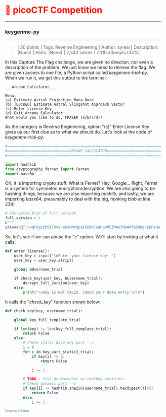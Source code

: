 
# <span style="color:red">:checkered_flag:   picoCTF Competition</span>
-----------------------
### keygenme-py
------------------------ 

>| 30 points
>| Tags: Reverse Engineering
>| Author: syreal
>| Description: (None)
>| Hints: (None)
>| 2,343 solves / 7,010 attempts (33%)

In this Capture The Flag challenge, we are given no direction, nor even a description of the problem. We just know we need to retrieve the flag. We are given access to one file, a Python script called *keygenme-trial-py*. When we run it, we get this output to the terminal:


```
___Arcane Calculator___

Menu:
(a) Estimate Astral Projection Mana Burn
(b) [LOCKED] Estimate Astral Slingshot Approach Vector
(c) Enter License Key
(d) Exit Arcane Calculator
What would you like to do, FRASER (a/b/c/d)?
```

As the category is Reverse Engineering, option "(c)" Enter License Key gives us our first clue as to what we should do. Let's look at the code of *keygenme-trial-py*:


```Python
#============================================================================#
#============================ARCANE CALCULATOR===============================#
#============================================================================#

import hashlib
from cryptography.fernet import Fernet
import base64

```
OK, it is importing crypto stuff. What is Fernet? Hey, Google... 
Right, Fernet is a system for symmetric encryption/decryption. We are also going to be hashing things, because we are also importing *hashlib*, and lastly, we are importing *base64*, presumably to deal with the big, honking blob at line 234:


```Python
# Encrypted blob of full version
full_version = \
b"""
gAAAAABgT_nvqFdgzE0SICXvq-e6JoMrQpqxEKXoCsaUgvMCZM4ulMyWVfQ0hUgnEpPeHu(etc, ad nauseam)
```

So, let's see if we can abuse the "*c*" option. We'll start by looking at what it calls:

```Python
def enter_license():
    user_key = input("\nEnter your license key: ")
    user_key = user_key.strip()

    global bUsername_trial
    
    if check_key(user_key, bUsername_trial):
        decrypt_full_version(user_key)
    else:
        print("\nKey is NOT VALID. Check your data entry.\n\n")
```

It calls the "*check_key*" function shown below:

```Python
def check_key(key, username_trial):

    global key_full_template_trial

    if len(key) != len(key_full_template_trial):
        return False
    else:
        # Check static base key part --v
        i = 0
        for c in key_part_static1_trial:
            if key[i] != c:
                return False

            i += 1

        # TODO : test performance on toolbox container
        # Check dynamic part --v
        if key[i] != hashlib.sha256(username_trial).hexdigest()[4]:
            return False
        else:
            i += 1
```




<span style="color: Green; font-family: Consolas; font-size: 0.7em;">Overview of Fernet
</span>
